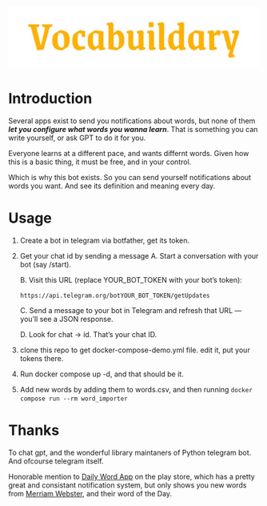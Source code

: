 
![](logo.jpg)
# Introduction

Several apps exist to send you notifications about words, but none of them _**let you configure what words you wanna learn**_. That is something you can write yourself, or ask GPT to do it for you. 

Everyone learns at a different pace, and wants differnt words. Given how this is a basic thing, it must be free, and in your control. 

Which is why this bot exists. So you can send yourself notifications about words you want. And see its definition and meaning every day. 

# Usage

1. Create a bot in telegram via botfather, get its token. 
2. Get your chat id by sending a message 
    A. Start a conversation with your bot (say /start).

    B. Visit this URL (replace YOUR_BOT_TOKEN with your bot’s token):
    ```
    https://api.telegram.org/botYOUR_BOT_TOKEN/getUpdates
    ```
    C. Send a message to your bot in Telegram and refresh that URL — you’ll see a JSON response.

    D. Look for chat → id. That’s your chat ID.

3. clone this repo to get docker-compose-demo.yml file. edit it, put your tokens there. 
4. Run docker compose up -d, and that should be it. 
5. Add new words by adding them to words.csv, and then running `docker compose run --rm word_importer`
# Thanks
To chat gpt, and the wonderful library maintaners of Python telegram bot. And ofcourse telegram itself.

Honorable mention to [Daily Word App](https://play.google.com/store/apps/details?id=com.pramod.dailyword&hl=en_IN) on the play store, which has a pretty great and consistant notification system, but only shows you new words from [Merriam Webster](https://www.merriam-webster.com/), and their word of the Day.